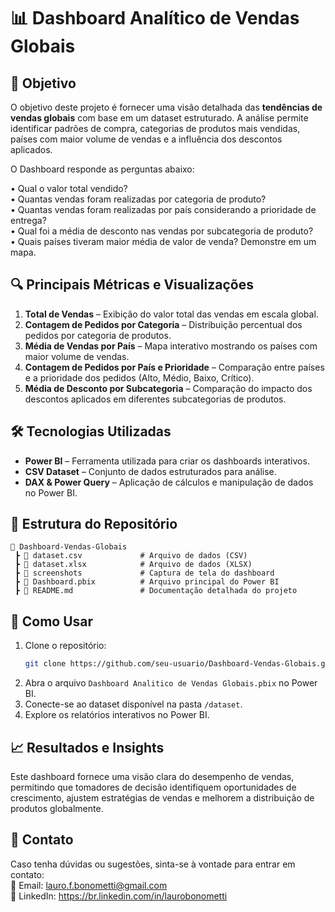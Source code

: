 # 📊 Dashboard Analítico de Vendas Globais  


## 📌 Objetivo  

O objetivo deste projeto é fornecer uma visão detalhada das **tendências de vendas globais** com base em um dataset estruturado. A análise permite identificar padrões de compra, categorias de produtos mais vendidas, países com maior volume de vendas e a influência dos descontos aplicados.  

O Dashboard responde as perguntas abaixo:

• Qual o valor total vendido? <br/>
• Quantas vendas foram realizadas por categoria de produto? <br/>
• Quantas vendas foram realizadas por país considerando a prioridade de entrega? <br/>
• Qual foi a média de desconto nas vendas por subcategoria de produto? <br/>
• Quais países tiveram maior média de valor de venda? Demonstre em um mapa. 


## 🔍 Principais Métricas e Visualizações  

1. **Total de Vendas** – Exibição do valor total das vendas em escala global.  
2. **Contagem de Pedidos por Categoria** – Distribuição percentual dos pedidos por categoria de produtos.  
3. **Média de Vendas por País** – Mapa interativo mostrando os países com maior volume de vendas.  
4. **Contagem de Pedidos por País e Prioridade** – Comparação entre países e a prioridade dos pedidos (Alto, Médio, Baixo, Crítico).  
5. **Média de Desconto por Subcategoria** – Comparação do impacto dos descontos aplicados em diferentes subcategorias de produtos.  


## 🛠 Tecnologias Utilizadas  

- **Power BI** – Ferramenta utilizada para criar os dashboards interativos.  
- **CSV Dataset** – Conjunto de dados estruturados para análise.  
- **DAX & Power Query** – Aplicação de cálculos e manipulação de dados no Power BI. 


## 📁 Estrutura do Repositório  

```
📂 Dashboard-Vendas-Globais  
 ┣ 📜 dataset.csv             # Arquivo de dados (CSV)  
 ┣ 📜 dataset.xlsx            # Arquivo de dados (XLSX)  
 ┣ 📜 screenshots             # Captura de tela do dashboard  
 ┣ 📜 Dashboard.pbix          # Arquivo principal do Power BI  
 ┣ 📜 README.md               # Documentação detalhada do projeto  
```


## 🚀 Como Usar  

1. Clone o repositório:  
   ```bash
   git clone https://github.com/seu-usuario/Dashboard-Vendas-Globais.git
   ```  
2. Abra o arquivo `Dashboard Analitico de Vendas Globais.pbix` no Power BI.  
3. Conecte-se ao dataset disponível na pasta `/dataset`.  
4. Explore os relatórios interativos no Power BI.  


## 📈 Resultados e Insights  

Este dashboard fornece uma visão clara do desempenho de vendas, permitindo que tomadores de decisão identifiquem oportunidades de crescimento, ajustem estratégias de vendas e melhorem a distribuição de produtos globalmente.  


## 📩 Contato  

Caso tenha dúvidas ou sugestões, sinta-se à vontade para entrar em contato:  
📧 Email: lauro.f.bonometti@gmail.com <br/>
🔗 LinkedIn: https://br.linkedin.com/in/laurobonometti 

